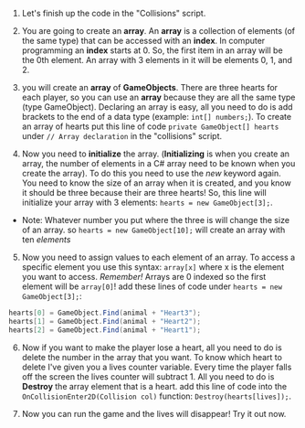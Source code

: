 1. Let's finish up the code in the "Collisions" script.

2. You are going to create an **array**. An **array** is a collection of elements (of the same type) that can be accessed with an **index**. In computer programming an **index** starts at 0. So, the first item in an array will be the 0th element. An array with 3 elements in it will be elements 0, 1, and 2.

3. you will create an **array** of **GameObjects**. There are three hearts for each player, so you can use an **array** because they are all the same type (type GameObject). Declaring an array is easy, all you need to do is add brackets to the end of a data type (example: `int[] numbers;`). To create an array of hearts put this line of code `private GameObject[] hearts` under `// Array declaration` in the "collisions" script.

4. Now you need to **initialize** the array. (**Initializing** is when you create an array, the number of elements in a C# array need to be known when you create the array). To do this you need to use the *new* keyword again. You need to know the size of an array when it is created, and you know it should be three because their are three hearts! So, this line will initialize your array with 3 elements: `hearts = new GameObject[3];`.
 * Note: Whatever number you put where the three is will change the size of an array. so `hearts = new GameObject[10];` will create an array with ten *elements*

5. Now you need to assign values to each element of an array. To access a specific element you use this syntax: `array[x]` where x is the element you want to access. *Remember!* Arrays are 0 indexed so the first element will be `array[0]`! add these lines of code under `hearts = new GameObject[3];`:

 ```csharp
 hearts[0] = GameObject.Find(animal + "Heart3");
 hearts[1] = GameObject.Find(animal + "Heart2");
 hearts[2] = GameObject.Find(animal + "Heart1");
 ``` 
6. Now if you want to make the player lose a heart, all you need to do is delete the number in the array that you want. To know which heart to delete I've given you a lives counter variable. Every time the player falls off the screen the lives counter will subtract 1. All you need to do is **Destroy** the array element that is a heart. add this line of code into the `OnCollisionEnter2D(Collision col)` function: `Destroy(hearts[lives]);`.

7. Now you can run the game and the lives will disappear! Try it out now.  
